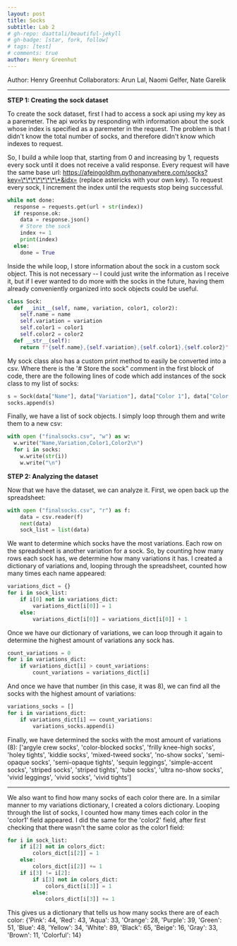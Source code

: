 ```yaml
---
layout: post
title: Socks
subtitle: Lab 2
# gh-repo: daattali/beautiful-jekyll
# gh-badge: [star, fork, follow]
# tags: [test]
# comments: true
author: Henry Greenhut
---
```

Author: Henry Greenhut
Collaborators: Arun Lal, Naomi Gelfer, Nate Garelik
<br/>

---
**STEP 1: Creating the sock dataset**

To create the sock dataset, first I had to access a sock api using my key as a paremeter. The api works by responding with information about the sock whose index is specified as a paremeter in the request. The problem is that I didn't know the total number of socks, and therefore didn't know which indexes to request.

So, I build a while loop that, starting from 0 and increasing by 1, requests every sock until it does not receive a valid response. 
Every request will have the same base url: https://afeingoldhm.pythonanywhere.com/socks?key=\*\*\*\*\*\*\*\*&idx= (replace astericks with your own key). To request every sock, I increment the index until the requests stop being successful. 
```python
while not done:
  response = requests.get(url + str(index))
  if response.ok:
    data = response.json()
    # Store the sock
    index += 1
    print(index)
  else:
    done = True
```

Inside the while loop, I store information about the sock in a custom sock object. This is not necessary -- I could just write the information as I receive it, but if I ever wanted to do more with the socks in the future, having them already conveniently organized into sock objects could be useful.
```python
class Sock:
  def __init__(self, name, variation, color1, color2):
    self.name = name
    self.variation = variation
    self.color1 = color1
    self.color2 = color2
  def __str__(self):
    return f"{self.name},{self.variation},{self.color1},{self.color2}"
```

My sock class also has a custom print method to easily be converted into a csv. Where there is the '# Store the sock" comment in the first block of code, there are the following lines of code which add instances of the sock class to my list of socks:
```python
s = Sock(data["Name"], data["Variation"], data["Color 1"], data["Color 2"])
socks.append(s)
```
Finally, we have a list of sock objects. I simply loop through them and write them to a new csv:

```python
with open ("finalsocks.csv", "w") as w:
  w.write("Name,Variation,Color1,Color2\n")
  for i in socks:
    w.write(str(i))
    w.write("\n")
```
**STEP 2: Analyzing the dataset**

Now that we have the dataset, we can analyze it. First, we open back up the spreadsheet:
```python
with open ("finalsocks.csv", "r") as f:
    data = csv.reader(f)
    next(data)
    sock_list = list(data)
```
We want to determine which socks have the most variations. Each row on the spreadsheet is another variation for a sock. So, by counting how many rows each sock has, we determine how many variations it has. I created a dictionary of variations and, looping through the spreadsheet, counted how many times each name appeared:

```python
variations_dict = {}
for i in sock_list:
    if i[0] not in variations_dict:
        variations_dict[i[0]] = 1
    else:
        variations_dict[i[0]] = variations_dict[i[0]] + 1
```
Once we have our dictionary of variations, we can loop through it again to determine the highest amount of variations any sock has.
```python
count_variations = 0
for i in variations_dict:
    if variations_dict[i] > count_variations:
        count_variations = variations_dict[i]
```
And once we have that number (in this case, it was 8), we can find all the socks with the highest amount of variations:
```python
variations_socks = []
for i in variations_dict:
    if variations_dict[i] == count_variations:
        variations_socks.append(i)
```
Finally, we have determined the socks with the most amount of variations (8):
['argyle crew socks', 'color-blocked socks', 'frilly knee-high socks', 'holey tights', 'kiddie socks', 'mixed-tweed socks', 'no-show socks', 'semi-opaque socks', 'semi-opaque tights', 'sequin leggings', 'simple-accent socks', 'striped socks', 'striped tights', 'tube socks', 'ultra no-show socks', 'vivid leggings', 'vivid socks', 'vivid tights']

---

We also want to find how many socks of each color there are. In a similar manner to my variations dictionary, I created a colors dictionary. Looping through the list of socks, I counted how many times each color in the 'color1' field appeared. I did the same for the 'color2' field, after first checking that there wasn't the same color as the color1 field:
```python
for i in sock_list:
    if i[2] not in colors_dict:
        colors_dict[i[2]] = 1
    else:
        colors_dict[i[2]] += 1
    if i[3] != i[2]:
        if i[3] not in colors_dict:
            colors_dict[i[3]] = 1
        else:
            colors_dict[i[3]] += 1
```
This gives us a dictionary that tells us how many socks there are of each color:
{'Pink': 44, 'Red': 43, 'Aqua': 33, 'Orange': 28, 'Purple': 39, 'Green': 51, 'Blue': 48, 'Yellow': 34, 'White': 89, 'Black': 65, 'Beige': 16, 'Gray': 33, 'Brown': 11, 'Colorful': 14}
